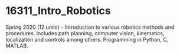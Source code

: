 # 16311_Intro_Robotics
Spring 2020 (12 units) - Introduction to various robotics methods and procedures. Includes path planning, computer vision, kinematics, localization and controls among others. Programming in Python, C, MATLAB. 
